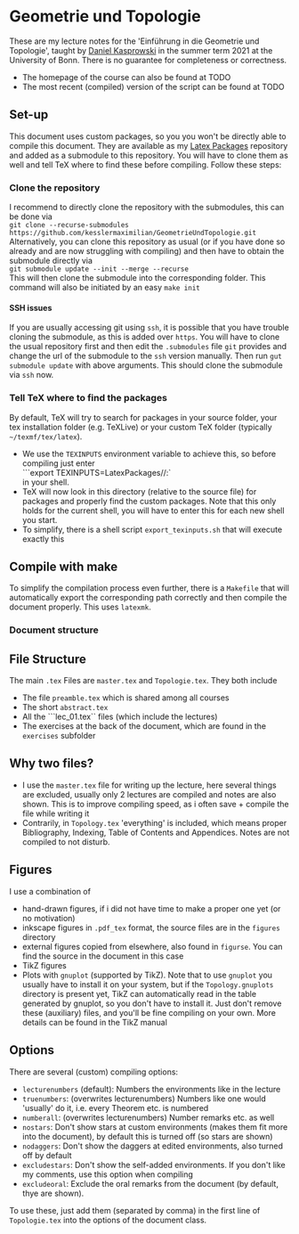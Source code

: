 # Geometrie und Topologie

These are my lecture notes for the 'Einführung in die Geometrie und Topologie', taught by [Daniel Kasprowski](http://www.math.uni-bonn.de/people/daniel/) in the summer term 2021 at the University of Bonn. There is no guarantee for completeness or correctness.

- The homepage of the course can also be found at TODO
- The most recent (compiled) version of the script can be found at TODO

## Set-up
This document uses custom packages, so you you won't be directly able to compile this document. They are available as my [Latex Packages](https://github.com/kesslermaximilian/LatexPackages) repository and added as a submodule to this repository. You will have to clone them as well and tell TeX where to find these before compiling. Follow these steps:

### Clone the repository
I recommend to directly clone the repository with the submodules, this can be done via   
```git clone --recurse-submodules https://github.com/kesslermaximilian/GeometrieUndTopologie.git```   
Alternatively, you can clone this repository as usual (or if you have done so already and are now struggling with compiling) and then have to obtain the submodule directly via   
``` git submodule update --init --merge --recurse ```   
This will then clone the submodule into the corresponding folder. This command will also be initiated by an easy `make init`

#### SSH issues
If you are usually accessing git using `ssh`, it is possible that you have trouble cloning the submodule, as this is added over `https`. You will have to clone the usual repository first and then edit the `.submodules` file `git` provides and change the url of the submodule to the `ssh` version manually. Then run `gut submodule update` with above arguments. This should clone the submodule via `ssh` now.

### Tell TeX  where to find the packages
By default, TeX will try to search for packages in your source folder, your tex installation folder (e.g. TeXLive) or your custom TeX folder (typically `~/texmf/tex/latex`).
- We use the `TEXINPUTS` environment variable to achieve this, so before compiling just enter   
```export TEXINPUTS=LatexPackages//:`   
in your shell.
- TeX will now look in this directory (relative to the source file) for packages and properly find the custom packages. Note that this only holds for the current shell, you will have to enter this for each new shell you start.
- To simplify, there is a shell script `export_texinputs.sh` that will execute exactly this

## Compile with make
To simplify the compilation process even further, there is a `Makefile` that will automatically export the corresponding path correctly and then compile the document properly. This uses `latexmk`.

### Document structure

## File Structure
The main ```.tex``` Files are ```master.tex``` and ```Topologie.tex```. They both include 
- The file ```preamble.tex``` which is shared among all courses
- The short ```abstract.tex```
- All the ```lec_01.tex`` files (which include the lectures)
- The exercises at the back of the document, which are found in the ```exercises``` subfolder

## Why two files?
- I use the ```master.tex``` file for writing up the lecture, here several things are excluded, usually only 2 lectures are compiled and notes are also shown.
  This is to improve compiling speed, as i often save + compile the file while writing it
- Contrarily, in ```Topology.tex``` 'everything' is included, which means proper Bibliography, Indexing, Table of Contents and Appendices. Notes are not compiled to not disturb.

## Figures
I use a combination of 
- hand-drawn figures, if i did not have time to make a proper one yet (or no motivation)
- inkscape figures in ```.pdf_tex``` format, the source files are in the ```figures``` directory
- external figures copied from elsewhere, also found in ```figurse```. You can find the source in the document in this case
- TikZ figures
- Plots with ```gnuplot``` (supported by TikZ). Note that to use ```gnuplot``` you usually have to install it on your system, but if the ```Topology.gnuplots``` directory is present yet, TikZ can automatically read in the table generated by gnuplot, so you don't have to install it. Just don't remove these (auxiliary) files, and you'll be fine compiling on your own. More details can be found in the TikZ manual

## Options
There are several (custom) compiling options:
- ```lecturenumbers``` (default): Numbers the environments like in the lecture
- ```truenumbers```: (overwrites lecturenumbers) Numbers like one would 'usually' do it, i.e. every Theorem etc. is numbered
- ```numberall```: (overwrites lecturenumbers) Number remarks etc. as well
- ```nostars```: Don't show stars at custom environments (makes them fit more into the document), by default this is turned off (so stars are shown)
- ```nodaggers```: Don't show the daggers at edited environments, also turned off by default
- ```excludestars```: Don't show the self-added environments. If you don't like my comments, use this option when compiling
- ```excludeoral```: Exclude the oral remarks from the document (by default, thye are shown).

To use these, just add them (separated by comma) in the first line of ```Topologie.tex``` into the options of the document class.
